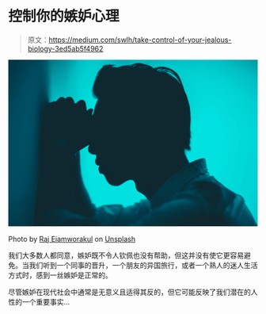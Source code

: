 # 控制你的嫉妒心理

> 原文：<https://medium.com/swlh/take-control-of-your-jealous-biology-3ed5ab5f4962>

![](img/ceb6cf4c05b7815a243a998aa111a8df.png)

Photo by [Raj Eiamworakul](https://unsplash.com/photos/_cbKur5I60A?utm_source=unsplash&utm_medium=referral&utm_content=creditCopyText) on [Unsplash](https://unsplash.com/?utm_source=unsplash&utm_medium=referral&utm_content=creditCopyText)

我们大多数人都同意，嫉妒既不令人钦佩也没有帮助，但这并没有使它更容易避免。当我们听到一个同事的晋升，一个朋友的异国旅行，或者一个熟人的迷人生活方式时，感到一丝嫉妒是正常的。

尽管嫉妒在现代社会中通常是无意义且适得其反的，但它可能反映了我们潜在的人性的一个重要事实…